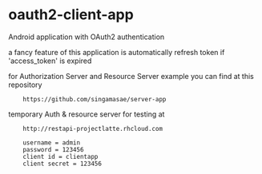 # oauth2-client-app
Android application with OAuth2 authentication

a fancy feature of this application is automatically refresh token if 'access_token' is expired


for Authorization Server and Resource Server example you can find at this repository

        https://github.com/singamasae/server-app
        

temporary Auth & resource server for testing at

        http://restapi-projectlatte.rhcloud.com
        
        username = admin
        password = 123456
        client id = clientapp
        client secret = 123456




